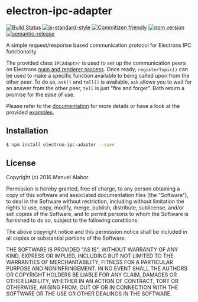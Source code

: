 # electron-ipc-adapter
[![Build Status](https://travis-ci.org/swissmanu/orchestra-jsapi.svg)](https://travis-ci.org/swissmanu/electron-ipc-adapter) [![js-standard-style](https://img.shields.io/badge/code%20style-standard-brightgreen.svg)](http://standardjs.com/) [![Commitizen friendly](https://img.shields.io/badge/commitizen-friendly-brightgreen.svg)](http://commitizen.github.io/cz-cli/) [![npm version](https://badge.fury.io/js/electron-ipc-adapter.svg)](http://badge.fury.io/js/electron-ipc-adapter) [![semantic-release](https://img.shields.io/badge/%20%20%F0%9F%93%A6%F0%9F%9A%80-semantic--release-e10079.svg)](https://github.com/semantic-release/semantic-release)

A simple request/response based communication protocol for Electrons IPC functionality

The provided class `IPCAdapter` is used to set up the communication peers on Electrons [main and renderer process](http://electron.atom.io/docs/v0.36.0/tutorial/quick-start/#main-process). Once ready, `registerTopic()` can be used to make a specific function available to being called upon from the other peer. To do so, `ask()` and `tell()` is available. `ask` allows you to wait for an answer from the other peer, `tell` is just "fire and forget". Both return a promise for the ease of use.

Please refer to the [documentation](http://swissmanu.github.io/electron-ipc-adapter/) for more details or have a look at the provided [examples](https://github.com/swissmanu/electron-ipc-adapter/tree/master/examples).

## Installation

```bash
$ npm install electron-ipc-adapter --save
```

## License

Copyright (c) 2016 Manuel Alabor

Permission is hereby granted, free of charge, to any person obtaining a copy of this software and associated documentation files (the "Software"), to deal in the Software without restriction, including without limitation the rights to use, copy, modify, merge, publish, distribute, sublicense, and/or sell copies of the Software, and to permit persons to whom the Software is furnished to do so, subject to the following conditions:

The above copyright notice and this permission notice shall be included in all copies or substantial portions of the Software.

THE SOFTWARE IS PROVIDED "AS IS", WITHOUT WARRANTY OF ANY KIND, EXPRESS OR IMPLIED, INCLUDING BUT NOT LIMITED TO THE WARRANTIES OF MERCHANTABILITY, FITNESS FOR A PARTICULAR PURPOSE AND NONINFRINGEMENT. IN NO EVENT SHALL THE AUTHORS OR COPYRIGHT HOLDERS BE LIABLE FOR ANY CLAIM, DAMAGES OR OTHER LIABILITY, WHETHER IN AN ACTION OF CONTRACT, TORT OR OTHERWISE, ARISING FROM, OUT OF OR IN CONNECTION WITH THE SOFTWARE OR THE USE OR OTHER DEALINGS IN THE SOFTWARE.

